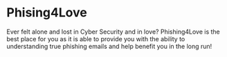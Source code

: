 # Phising4Love
Ever felt alone and lost in Cyber Security and in love? Phishing4Love is the best place for you as it is able to provide you with the ability to understanding true phishing emails and help benefit you in the long run!
